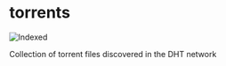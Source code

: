torrents 
========
![Indexed](https://img.shields.io/badge/indexed-123859-blue)

Collection of torrent files discovered in the DHT network
